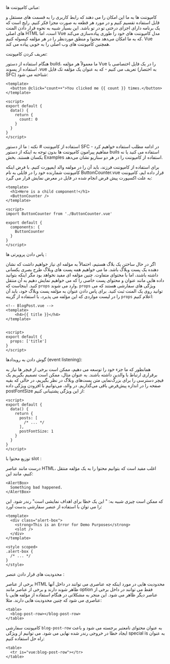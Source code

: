 مبانی کامپوننت ها:

کامپوننت ها به ما این امکان را می دهند که رابط کاربری را به قسمت های مستقل و قابل استفاده تقسیم کنیم و در مورد هر قطعه به صورت مجزا فکر کنیم. رایج است که یک برنامه دارای اجزای درختی تو در تو باشد.
این بسیار شبیه به نحوه قرار دادن المنت های اصلی HTML است، اما Vue مدل کامپوننت های خود را طوری پیاده‌سازی می‌کند که به ما امکان می‌دهد محتوا و منطق موردنظر را در هر مؤلفه کپسوله کنیم. Vue همچنین کامپوننت های وب اصلی را به خوبی پیاده می کند.

تعریف کردن کامپوننت:

 هنگام استفاده از دستور build، ما معمولاً هر مؤلفه Vue را در یک فایل اختصاصی با استفاده از پسوند .vue تعریف می کنیم - که به عنوان یک مؤلفه تک فایل (به اختصار SFC) شناخته می شود:
```vue
<template>
  <button @click="count++">You clicked me {{ count }} times.</button>
</template>

<script>
export default {
  data() {
    return {
      count: 0
    }
  }
}
</script>
```


استفاده از کامپوننت # 
نکته : ما از دستور SFC در ادامه مطلب استفاده خواهیم کرد - مفاهیم پیرامون کامپوننت ها بدون توجه به اینکه از دستور buils استفاده می کنید یا نه یکسان هستند. بخش Examples استفاده از کامپوننت را در هر دو سناریو نشان می‌دهد.

برای استفاده از کامپوننت فرزند، باید آن را در مولفه والد ایمپورت کنیم. با فرض اینکه کامپوننت شمارنده خود را در فایلی به نام ButtonCounter.vue قرار داده ایم، کامپوننت به علت اکسپورت پیش فرض انجام شده در فایل در معرض نمایش قرار می گیرد:
```vue
<template>
  <h1>Here is a child component!</h1>
  <ButtonCounter />
</template>

<script>
import ButtonCounter from './ButtonCounter.vue'

export default {
  components: {
    ButtonCounter
  }
}
</script>
```

پاس دادن پروپرتی ها :

اگر در حال ساختن یک بلاگ هستیم، احتمالاً به مؤلفه ای نیاز خواهیم داشت که نشان دهنده یک پست وبلاگ باشد. ما می خواهیم همه پست های وبلاگ طرح بصری یکسانی داشته باشند، اما با محتوای متفاوت. چنین مؤلفه ای مفید نخواهد بود مگر اینکه بتوانید داده هایی مانند عنوان و محتوای پست خاصی را که می خواهیم نمایش دهیم به آن منتقل کنید. اینجاست که <code>props</code> وارد می شوند. <code>props</code> ویژگی های سفارشی هستند که می توانید روی یک المنت ثبت کنید. برای پاس دادن عنوان به مؤلفه پست وبلاگ خود، باید آن را در لیست مواردی که این مؤلفه می پذیرد، با استفاده از گزینه <code>props</code> اعلام کنیم:

```vue
<!-- BlogPost.vue -->
<template>
    <h4>{{ title }}</h4>
</template>


<script>
export default {
  props: ['title']
}
</script>
```


گوش دادن به رویدادها (event listening):

 همانطور که ما جزء <BlogPost> خود را توسعه می دهیم، ممکن است برخی از فیچر ها نیاز به برقراری ارتباط با والدین داشته باشند. به عنوان مثال، ممکن است تصمیم بگیریم یک فیچر دسترسی را برای بزرگ‌نمایی متن پست‌های وبلاگ در نظر بگیریم، در حالی که بقیه صفحه را در اندازه پیش‌فرض باقی می‌گذاریم. در والد، می‌توانیم با افزودن ویژگی داده postFontSize از این ویژگی پشتیبانی کنیم:

```vue
<script>
export default {
  data() {
    return {
      posts: [
        /* ... */
      ],
      postFontSize: 1
    }
  }
}
</script>
 ```

توزیع محتوا با slot :
  
 درست مانند عناصر HTML، اغلب مفید است که بتوانیم محتوا را به یک مؤلفه منتقل کنیم، مانند این:
```vue
<AlertBox>
  Something bad happened.
</AlertBox>
```

که ممکن است چیزی شبیه به:
" این یک خطا برای اهداف نمایشی است" رندر شود. این را می توان با استفاده از عنصر سفارشی <slot> بدست آورد:
```vue
<template>
  <div class="alert-box">
    <strong>This is an Error for Demo Purposes</strong>
    <slot />
  </div>
</template>

<style scoped>
.alert-box {
  /* ... */
}
</style>
```


محدودیت های قرار دادن عنصر :
  
برخی از عناصر HTML محدودیت هایی در مورد اینکه چه عناصری می توانند در داخل آنها ظاهر شوند دارند و برخی از عناصر مانند option فقط می توانند در داخل برخی از عناصر دیگر ظاهر می شود. این منجر به مشکلاتی در هنگام استفاده از مؤلفه هایی با عناصری می شود که چنین محدودیت هایی دارند. مثلا:
```vue
<table>
  <blog-post-row></blog-post-row>
</table>
```
  

کامپوننت سفارشی <code>blog-post-row</code> به عنوان محتوای نامعتبر برجسته می شود و باعث ایجاد خطا در خروجی رندر شده نهایی می شود. می توانیم از ویژگی special is به عنوان راه حل استفاده کنیم:
```vue
<table>
  <tr is="vue:blog-post-row"></tr>
</table>
```


